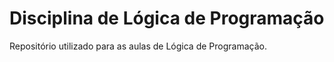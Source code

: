 # Disciplina de Lógica de Programação

Repositório utilizado para as aulas de Lógica de Programação.
